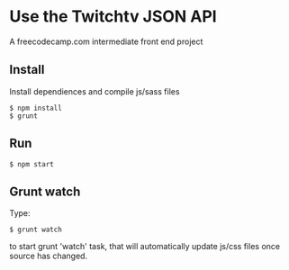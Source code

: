 # Use the Twitchtv JSON API
A freecodecamp.com intermediate front end project

## Install

Install dependiences and compile js/sass files

```
$ npm install
$ grunt
```

## Run

```
$ npm start
```

## Grunt watch

Type:

```
$ grunt watch
```

to start grunt 'watch' task, that will automatically update js/css files once source has changed.